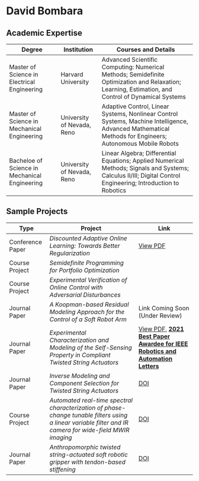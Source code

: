 # David Bombara

## Academic Expertise

|   Degree   | Institution | Courses and Details |
| ---------- | ------------| ---------------- |
| Master of Science in Electrical Engineering | Harvard University | Advanced Scientific Computing: Numerical Methods; Semidefinite Optimization and Relaxation; Learning, Estimation, and Control of Dynamical Systems |
| Master of Science in Mechanical Engineering | University of Nevada, Reno | Adaptive Control, Linear Systems, Nonlinear Control Systems, Machine Intelligence, Advanced Mathematical Methods for Engineers; Autonomous Mobile Robots |
| Bacheloe of Science in Mechanical Engineering | University of Nevada, Reno | Linear Algebra; Differential Equations; Applied Numerical Methods; Signals and Systems; Calculus II/III; Digital Control Engineering; Introduction to Robotics | 

## Sample Projects

| Type | Project | Link |
| ---- | ------- | ---- |
| Conference Paper | *Discounted Adaptive Online Learning: Towards Better Regularization* | [View PDF](https://arxiv.org/pdf/2402.02720) |
| Course Project | *Semidefinite Programming for Portfolio Optimization* | | 
| Course Project | *Experimental Verification of Online Control with Adversarial Disturbances* | | 
| Journal Paper |  *A Koopman-based Residual Modeling Approach for the Control of a Soft Robot Arm* | Link Coming Soon (Under Review) | 
| Journal Paper |  *Experimental Characterization and Modeling of the Self-Sensing Property in Compliant Twisted String Actuators* | [View PDF](https://www.researchgate.net/profile/Jun-Zhang-147/publication/348999771_Experimental_Characterization_and_Modeling_of_the_Self-Sensing_Property_in_Compliant_Twisted_String_Actuators/links/60242042299bf1cc26b93ca6/Experimental-Characterization-and-Modeling-of-the-Self-Sensing-Property-in-Compliant-Twisted-String-Actuators.pdf), [**2021 Best Paper Awardee for IEEE Robotics and Automation Letters**](https://www.ieee-ras.org/publications/ra-l/ra-l-paper-awards)| 
| Journal Paper | *Inverse Modeling and Component Selection for Twisted String Actuators* | [DOI](https://doi.org/10.1109/TMECH.2022.3211433)| 
| Course Project | *Automated real-time spectral characterization of phase-change tunable filters using a linear variable filter and IR camera for wide-field MWIR imaging* | [DOI](https://doi.org/10.1117/1.OE.60.8.084105)| 
| Journal Paper | *Anthropomorphic twisted string-actuated soft robotic gripper with tendon-based stiffening* | [DOI](https://doi.org/10.1109/TRO.2022.3224774) | 

<!--
**dbombara/dbombara** is a ✨ _special_ ✨ repository because its `README.md` (this file) appears on your GitHub profile.

Here are some ideas to get you started:

- 🔭 I’m currently working on ...
- 🌱 I’m currently learning ...
- 👯 I’m looking to collaborate on ...
- 🤔 I’m looking for help with ...
- 💬 Ask me about ...
- 📫 How to reach me: ...
- 😄 Pronouns: ...
- ⚡ Fun fact: ...
-->
